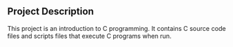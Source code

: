 ## **Project Description**

This project is an introduction to C programming.
It contains C source code files and scripts files that execute C programs when run.
